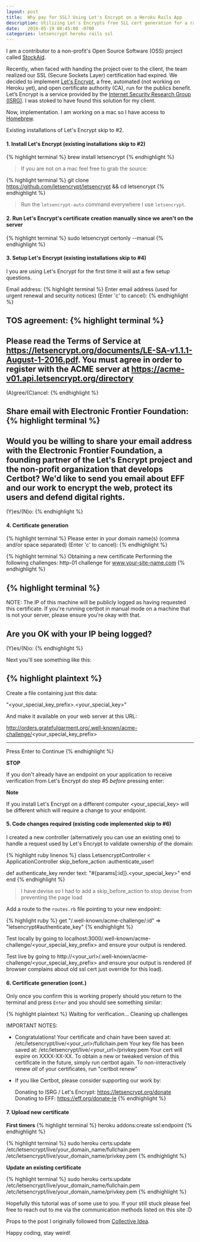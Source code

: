 ```yaml
---
layout: post
title:  Why pay for SSL? Using Let's Encrypt on a Heroku Rails App
description: Utilizing Let's Encrypts free SLL cert generation for a rails app hosted on Heroku.
date:   2016-05-19 08:45:00 -0700
categories: letsencrypt heroku rails ssl
---
```

I am a contributor to a non-profit's Open Source Software (OSS) project called [StockAid](https://github.com/on-site/StockAid).

Recently, when faced with handing the project over to the client, the team realized our SSL (Secure Sockets Layer) certification had expired.  We decided to implement [Let's Encrypt](https://letsencrypt.org/), a free, automated (not working on Heroku yet), and open certificate authority (CA), run for the publics benefit. Let’s Encrypt is a service provided by the [Internet Security Research Group (ISRG)](https://letsencrypt.org/isrg/). I was stoked to have found this solution for my client.

Now, implementation. I am working on a mac so I have access to [Homebrew](http://brew.sh/).

Existing installations of Let's Encrypt skip to #2.

#### 1. Install Let's Encrypt (existing installations skip to #2)

{% highlight terminal %}
brew install letsencrypt
{% endhighlight %}

> If you are not on a mac feel free to grab the source:

{% highlight terminal %}
git clone https://github.com/letsencrypt/letsencrypt && cd letsencrypt
{% endhighlight %}

> Run the `letsencrypt-auto` command everywhere I use `letsencrypt`.

#### 2. Run Let's Encrypt's certificate creation manually since we aren't on the server

{% highlight terminal %}
sudo letsencrypt certonly --manual
{% endhighlight %}

#### 3. Setup Let's Encrypt (existing installations skip to #4)

I you are using Let's Encrypt for the first time it will ast a few setup questions.

Email address:
{% highlight terminal %}
Enter email address (used for urgent renewal and security notices) (Enter 'c' to
cancel):
{% endhighlight %}

TOS agreement:
{% highlight terminal %}
-------------------------------------------------------------------------------
Please read the Terms of Service at
https://letsencrypt.org/documents/LE-SA-v1.1.1-August-1-2016.pdf. You must agree
in order to register with the ACME server at
https://acme-v01.api.letsencrypt.org/directory
-------------------------------------------------------------------------------
(A)gree/(C)ancel:
{% endhighlight %}

Share email with Electronic Frontier Foundation:
{% highlight terminal %}
-------------------------------------------------------------------------------
Would you be willing to share your email address with the Electronic Frontier
Foundation, a founding partner of the Let's Encrypt project and the non-profit
organization that develops Certbot? We'd like to send you email about EFF and
our work to encrypt the web, protect its users and defend digital rights.
-------------------------------------------------------------------------------
(Y)es/(N)o:
{% endhighlight %}


#### 4. Certificate generation
{% highlight terminal %}
Please enter in your domain name(s) (comma and/or space separated)  (Enter 'c'
to cancel):
{% endhighlight %}


{% highlight terminal %}
Obtaining a new certificate
Performing the following challenges:
http-01 challenge for www.your-site-name.com
{% endhighlight %}


{% highlight terminal %}
-------------------------------------------------------------------------------
NOTE: The IP of this machine will be publicly logged as having requested this
certificate. If you're running certbot in manual mode on a machine that is not
your server, please ensure you're okay with that.

Are you OK with your IP being logged?
-------------------------------------------------------------------------------
(Y)es/(N)o:
{% endhighlight %}

Next you'll see something like this:

{% highlight plaintext %}
-------------------------------------------------------------------------------
Create a file containing just this data:

"<your_special_key_prefix>.<your_special_key>"

And make it available on your web server at this URL:

http://orders.gratefulgarment.org/.well-known/acme-challenge/<your_special_key_prefix>

-------------------------------------------------------------------------------
Press Enter to Continue
{% endhighlight %}

**STOP**

If you don't already have an endpoint on your application to receive verification from Let's Encrypt do step #5 _before_ pressing enter:

**Note**

If you install Let's Encrypt on a different computer <your_special_key> will be different which will require a change to your endpoint.

#### 5. Code changes required (existing code implemented skip to #6)
I created a new controller (alternatively you can use an existing one) to handle a request used by Let's Encrypt to validate ownership of the domain:

{% highlight ruby linenos %}
class LetsencryptController < ApplicationController
  skip_before_action :authenticate_user!

  def authenticate_key
    render text: "#{params[:id]}.<your_special_key>"
  end
end
{% endhighlight %}

> I have devise so I had to add a skip_before_action to stop devise from preventing the page load

Add a route to the `routes.rb` file pointing to your new endpoint:

{% highlight ruby %}
get "/.well-known/acme-challenge/:id" => "letsencrypt#authenticate_key"
{% endhighlight %}

Test locally by going to localhost:3000/.well-known/acme-challenge/<your_special_key_prefix> and ensure your output is rendered.

Test live by going to http://<your_url>/.well-known/acme-challenge/<your_special_key_prefix> and ensure your output is rendered (if browser complains about old ssl cert just override for this load).

#### 6. Certificate generation (cont.)
Only once you confirm this is working properly should you return to the terminal and press `Enter` and you should see something similar:

{% highlight plaintext %}
Waiting for verification...
Cleaning up challenges

IMPORTANT NOTES:
 - Congratulations! Your certificate and chain have been saved at:
   /etc/letsencrypt/live/<your_url>/fullchain.pem
   Your key file has been saved at:
   /etc/letsencrypt/live/<your_url>/privkey.pem
   Your cert will expire on XXXX-XX-XX. To obtain a new or tweaked
   version of this certificate in the future, simply run certbot
   again. To non-interactively renew *all* of your certificates, run
   "certbot renew"
 - If you like Certbot, please consider supporting our work by:

   Donating to ISRG / Let's Encrypt:   https://letsencrypt.org/donate
   Donating to EFF:                    https://eff.org/donate-le
{% endhighlight %}

#### 7. Upload new certificate

**First timers**
{% highlight terminal %}
heroku addons:create ssl:endpoint
{% endhighlight %}

{% highlight terminal %}
sudo heroku certs:update /etc/letsencrypt/live/your_domain_name/fullchain.pem /etc/letsencrypt/live/your_domain_name/privkey.pem
{% endhighlight %}

**Update an existing certificate**

{% highlight terminal %}
sudo heroku certs:update /etc/letsencrypt/live/your_domain_name/fullchain.pem /etc/letsencrypt/live/your_domain_name/privkey.pem
{% endhighlight %}


Hopefully this tutorial was of some use to you. If your still stuck please feel free to reach out to me via the communication methods listed on this site :D

Props to the post I originally followed from [Collective Idea](http://collectiveidea.com/blog/archives/2016/01/12/lets-encrypt-with-a-rails-app-on-heroku/).

Happy coding, stay weird!
